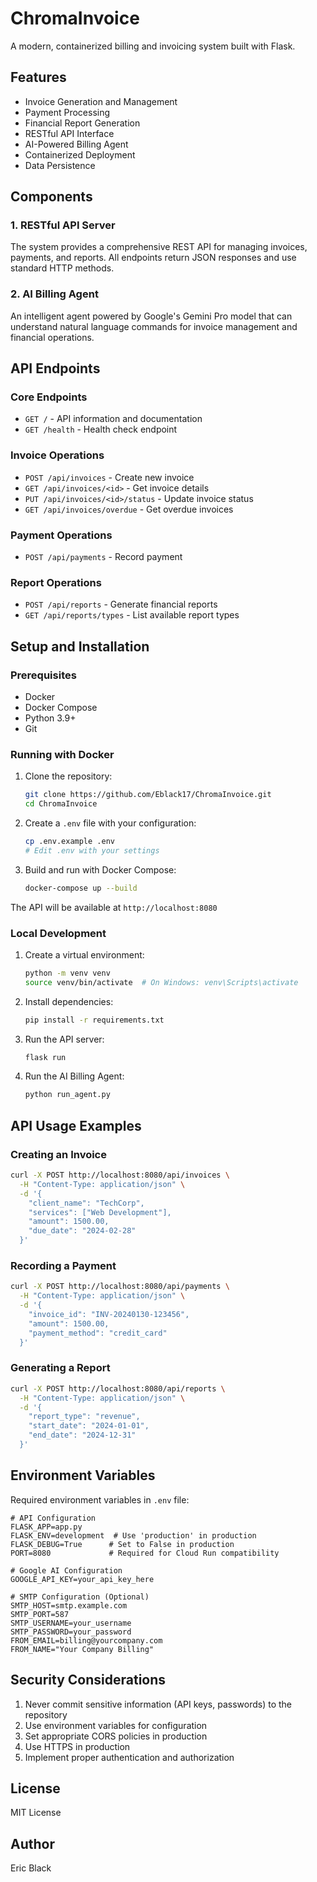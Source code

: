 # ChromaInvoice

A modern, containerized billing and invoicing system built with Flask.

## Features

- Invoice Generation and Management
- Payment Processing
- Financial Report Generation
- RESTful API Interface
- AI-Powered Billing Agent
- Containerized Deployment
- Data Persistence

## Components

### 1. RESTful API Server
The system provides a comprehensive REST API for managing invoices, payments, and reports. All endpoints return JSON responses and use standard HTTP methods.

### 2. AI Billing Agent
An intelligent agent powered by Google's Gemini Pro model that can understand natural language commands for invoice management and financial operations.

## API Endpoints

### Core Endpoints
- `GET /` - API information and documentation
- `GET /health` - Health check endpoint

### Invoice Operations
- `POST /api/invoices` - Create new invoice
- `GET /api/invoices/<id>` - Get invoice details
- `PUT /api/invoices/<id>/status` - Update invoice status
- `GET /api/invoices/overdue` - Get overdue invoices

### Payment Operations
- `POST /api/payments` - Record payment

### Report Operations
- `POST /api/reports` - Generate financial reports
- `GET /api/reports/types` - List available report types

## Setup and Installation

### Prerequisites

- Docker
- Docker Compose
- Python 3.9+
- Git

### Running with Docker

1. Clone the repository:
   ```bash
   git clone https://github.com/Eblack17/ChromaInvoice.git
   cd ChromaInvoice
   ```

2. Create a `.env` file with your configuration:
   ```bash
   cp .env.example .env
   # Edit .env with your settings
   ```

3. Build and run with Docker Compose:
   ```bash
   docker-compose up --build
   ```

The API will be available at `http://localhost:8080`

### Local Development

1. Create a virtual environment:
   ```bash
   python -m venv venv
   source venv/bin/activate  # On Windows: venv\Scripts\activate
   ```

2. Install dependencies:
   ```bash
   pip install -r requirements.txt
   ```

3. Run the API server:
   ```bash
   flask run
   ```

4. Run the AI Billing Agent:
   ```bash
   python run_agent.py
   ```

## API Usage Examples

### Creating an Invoice
```bash
curl -X POST http://localhost:8080/api/invoices \
  -H "Content-Type: application/json" \
  -d '{
    "client_name": "TechCorp",
    "services": ["Web Development"],
    "amount": 1500.00,
    "due_date": "2024-02-28"
  }'
```

### Recording a Payment
```bash
curl -X POST http://localhost:8080/api/payments \
  -H "Content-Type: application/json" \
  -d '{
    "invoice_id": "INV-20240130-123456",
    "amount": 1500.00,
    "payment_method": "credit_card"
  }'
```

### Generating a Report
```bash
curl -X POST http://localhost:8080/api/reports \
  -H "Content-Type: application/json" \
  -d '{
    "report_type": "revenue",
    "start_date": "2024-01-01",
    "end_date": "2024-12-31"
  }'
```

## Environment Variables

Required environment variables in `.env` file:

```env
# API Configuration
FLASK_APP=app.py
FLASK_ENV=development  # Use 'production' in production
FLASK_DEBUG=True      # Set to False in production
PORT=8080             # Required for Cloud Run compatibility

# Google AI Configuration
GOOGLE_API_KEY=your_api_key_here

# SMTP Configuration (Optional)
SMTP_HOST=smtp.example.com
SMTP_PORT=587
SMTP_USERNAME=your_username
SMTP_PASSWORD=your_password
FROM_EMAIL=billing@yourcompany.com
FROM_NAME="Your Company Billing"
```

## Security Considerations

1. Never commit sensitive information (API keys, passwords) to the repository
2. Use environment variables for configuration
3. Set appropriate CORS policies in production
4. Use HTTPS in production
5. Implement proper authentication and authorization

## License

MIT License

## Author

Eric Black 
